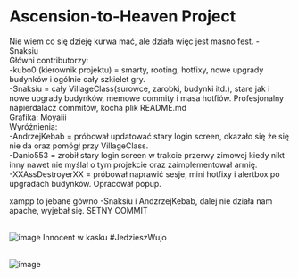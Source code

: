 # Ascension-to-Heaven Project
Nie wiem co się dzieję kurwa mać, ale działa więc jest masno fest. - Snaksiu
<br>Główni contributorzy: 
<br> -kubo0 (kierownik projektu) = smarty, rooting, hotfixy, nowe upgrady budynków i ogólnie cały szkielet gry. 
<br> -Snaksiu = cały VillageClass(surowce, zarobki, budynki itd.), stare jak i nowe upgrady budynków, memowe commity i masa hotfiów. Profesjonalny napierdalacz commitów, kocha plik README.md
<br>Grafika: Moyaiii
<br>Wyróżnienia: 
<br> -AndrzejKebab = próbował updatować stary login screen, okazało się że się nie da oraz pomógł przy VillageClass.
<br> -Danio553 = zrobił stary login screen w trakcie przerwy zimowej kiedy nikt inny nawet nie myślał o tym projekcie oraz zaimplementował armię.
<br> -XXAssDestroyerXX = próbował naprawić sesje, mini hotfixy i alertbox po upgradach budynków. Opracował popup.

xampp to jebane gówno -Snaksiu i AndzrzejKebab, dalej nie działa nam apache, wyjebał się.
SETNY COMMIT


<br>![image](https://media.discordapp.net/attachments/605856223983566848/850490878703173662/E29x8J2VoAAUf3s.png) Innocent w kasku #JedzieszWujo

<br>![image](https://media.discordapp.net/attachments/754922281632923739/828609077046804550/826994229351284756.gif)
